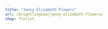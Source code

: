 ```yaml
---
title: "Jenny Elizabeth Flowers"
url: /brightlingsea/jenny-elizabeth-flowers/
shop: florist
---
```

